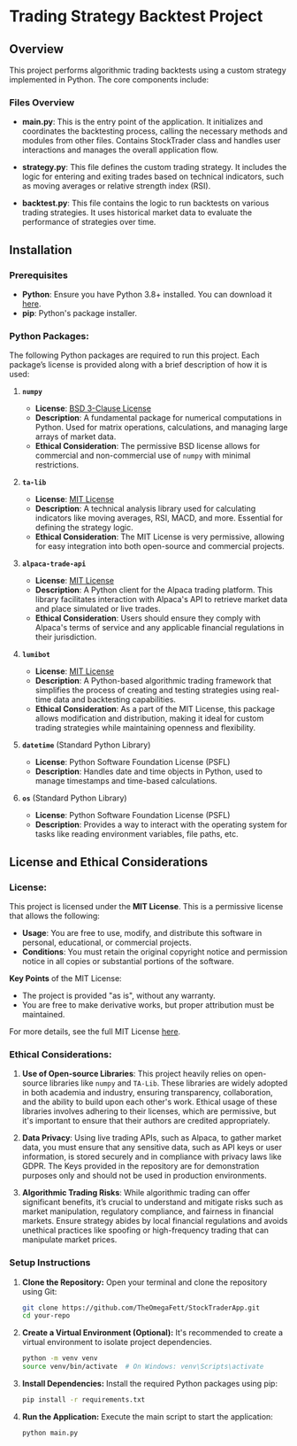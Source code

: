 # Trading Strategy Backtest Project

## Overview

This project performs algorithmic trading backtests using a custom strategy implemented in Python. The core components include:

### Files Overview

- **main.py**: This is the entry point of the application. It initializes and coordinates the backtesting process, calling the necessary methods and modules from other files. Contains StockTrader class and handles user interactions and manages the overall application flow.

- **strategy.py**: This file defines the custom trading strategy. It includes the logic for entering and exiting trades based on technical indicators, such as moving averages or relative strength index (RSI).

- **backtest.py**: This file contains the logic to run backtests on various trading strategies. It uses historical market data to evaluate the performance of strategies over time.

## Installation

### Prerequisites

- **Python**: Ensure you have Python 3.8+ installed. You can download it [here](https://www.python.org/downloads/).
- **pip**: Python's package installer.

### Python Packages:

The following Python packages are required to run this project. Each package’s license is provided along with a brief description of how it is used:

1. **`numpy`**

   - **License**: [BSD 3-Clause License](https://opensource.org/licenses/BSD-3-Clause)
   - **Description**: A fundamental package for numerical computations in Python. Used for matrix operations, calculations, and managing large arrays of market data.
   - **Ethical Consideration**: The permissive BSD license allows for commercial and non-commercial use of `numpy` with minimal restrictions.

2. **`ta-lib`**

   - **License**: [MIT License](https://opensource.org/licenses/MIT)
   - **Description**: A technical analysis library used for calculating indicators like moving averages, RSI, MACD, and more. Essential for defining the strategy logic.
   - **Ethical Consideration**: The MIT License is very permissive, allowing for easy integration into both open-source and commercial projects.

3. **`alpaca-trade-api`**

   - **License**: [MIT License](https://opensource.org/licenses/MIT)
   - **Description**: A Python client for the Alpaca trading platform. This library facilitates interaction with Alpaca's API to retrieve market data and place simulated or live trades.
   - **Ethical Consideration**: Users should ensure they comply with Alpaca's terms of service and any applicable financial regulations in their jurisdiction.

4. **`lumibot`**

   - **License**: [MIT License](https://opensource.org/licenses/MIT)
   - **Description**: A Python-based algorithmic trading framework that simplifies the process of creating and testing strategies using real-time data and backtesting capabilities.
   - **Ethical Consideration**: As a part of the MIT License, this package allows modification and distribution, making it ideal for custom trading strategies while maintaining openness and flexibility.

5. **`datetime`** (Standard Python Library)

   - **License**: Python Software Foundation License (PSFL)
   - **Description**: Handles date and time objects in Python, used to manage timestamps and time-based calculations.

6. **`os`** (Standard Python Library)
   - **License**: Python Software Foundation License (PSFL)
   - **Description**: Provides a way to interact with the operating system for tasks like reading environment variables, file paths, etc.

## License and Ethical Considerations

### License:

This project is licensed under the **MIT License**. This is a permissive license that allows the following:

- **Usage**: You are free to use, modify, and distribute this software in personal, educational, or commercial projects.
- **Conditions**: You must retain the original copyright notice and permission notice in all copies or substantial portions of the software.

**Key Points** of the MIT License:

- The project is provided "as is", without any warranty.
- You are free to make derivative works, but proper attribution must be maintained.

For more details, see the full MIT License [here](https://opensource.org/licenses/MIT).

### Ethical Considerations:

1. **Use of Open-source Libraries**: This project heavily relies on open-source libraries like `numpy` and `TA-Lib`. These libraries are widely adopted in both academia and industry, ensuring transparency, collaboration, and the ability to build upon each other's work. Ethical usage of these libraries involves adhering to their licenses, which are permissive, but it's important to ensure that their authors are credited appropriately.

2. **Data Privacy**: Using live trading APIs, such as Alpaca, to gather market data, you must ensure that any sensitive data, such as API keys or user information, is stored securely and in compliance with privacy laws like GDPR. The Keys provided in the repository are for demonstration purposes only and should not be used in production environments.

3. **Algorithmic Trading Risks**: While algorithmic trading can offer significant benefits, it’s crucial to understand and mitigate risks such as market manipulation, regulatory compliance, and fairness in financial markets. Ensure strategy abides by local financial regulations and avoids unethical practices like spoofing or high-frequency trading that can manipulate market prices.

### Setup Instructions

1. **Clone the Repository:**
   Open your terminal and clone the repository using Git:

   ```bash
   git clone https://github.com/TheOmegaFett/StockTraderApp.git
   cd your-repo
   ```

2. **Create a Virtual Environment (Optional):**
   It's recommended to create a virtual environment to isolate project dependencies.

   ```bash
   python -m venv venv
   source venv/bin/activate  # On Windows: venv\Scripts\activate
   ```

3. **Install Dependencies:**
   Install the required Python packages using pip:

   ```bash
   pip install -r requirements.txt
   ```

4. **Run the Application:**
   Execute the main script to start the application:
   ```bash
   python main.py
   ```
